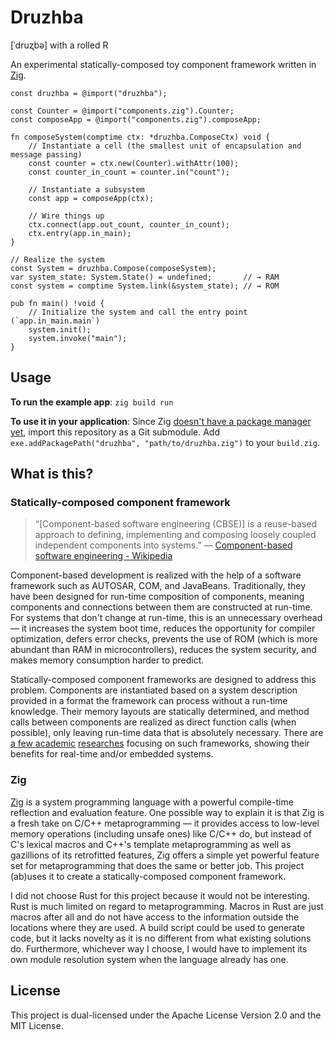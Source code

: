 # Druzhba

[ˈdruʐbə] with a rolled R

An experimental statically-composed toy component framework written in [Zig].

[Zig]: https://github.com/ziglang/zig

```zig
const druzhba = @import("druzhba");

const Counter = @import("components.zig").Counter;
const composeApp = @import("components.zig").composeApp;

fn composeSystem(comptime ctx: *druzhba.ComposeCtx) void {
    // Instantiate a cell (the smallest unit of encapsulation and message passing)
    const counter = ctx.new(Counter).withAttr(100);
    const counter_in_count = counter.in("count");

    // Instantiate a subsystem
    const app = composeApp(ctx);

    // Wire things up
    ctx.connect(app.out_count, counter_in_count);
    ctx.entry(app.in_main);
}

// Realize the system
const System = druzhba.Compose(composeSystem);
var system_state: System.State() = undefined;       // → RAM
const system = comptime System.link(&system_state); // → ROM

pub fn main() !void {
    // Initialize the system and call the entry point (`app.in_main.main`)
    system.init();
    system.invoke("main");
}
```

## Usage

**To run the example app**: `zig build run`

**To use it in your application**: Since Zig [doesn't have a package manager yet], import this repository as a Git submodule. Add `exe.addPackagePath("druzhba", "path/to/druzhba.zig")` to your `build.zig`.

[doesn't have a package manager yet]: https://github.com/ziglang/zig/issues/943

## What is this?

### Statically-composed component framework

> “[Component-based software engineering (CBSE)] is a reuse-based approach to defining, implementing and composing loosely coupled independent components into systems.” — [Component-based software engineering - Wikipedia](https://en.wikipedia.org/wiki/Component-based_software_engineering)

Component-based development is realized with the help of a software framework such as AUTOSAR, COM, and JavaBeans. Traditionally, they have been designed for run-time composition of components, meaning components and connections between them are constructed at run-time. For systems that don't change at run-time, this is an unnecessary overhead — it increases the system boot time, reduces the opportunity for compiler optimization, defers error checks, prevents the use of ROM (which is more abundant than RAM in microcontrollers), reduces the system security, and makes memory consumption harder to predict.

Statically-composed component frameworks are designed to address this problem. Components are instantiated based on a system description provided in a format the framework can process without a run-time knowledge. Their memory layouts are statically determined, and method calls between components are realized as direct function calls (when possible), only leaving run-time data that is absolutely necessary. There are [a few academic] [researches] focusing on such frameworks, showing their benefits for real-time and/or embedded systems.

[a few academic]: https://www.researchgate.net/publication/4141028_Static_composition_of_service-based_real-time_applications
[researches]: https://ieeexplore.ieee.org/abstract/document/4208825/

### Zig

[Zig] is a system programming language with a powerful compile-time reflection and evaluation feature. One possible way to explain it is that Zig is a fresh take on C/C++ metaprogramming — it provides access to low-level memory operations (including unsafe ones) like C/C++ do, but instead of C's lexical macros and C++'s template metaprogramming as well as gazillions of its retrofitted features, Zig offers a simple yet powerful feature set for metaprogramming that does the same or better job. This project (ab)uses it to create a statically-composed component framework.

[Zig]: https://ziglang.org

I did not choose Rust for this project because it would not be interesting. Rust is much limited on regard to metaprogramming. Macros in Rust are just macros after all and do not have access to the information outside the locations where they are used. A build script could be used to generate code, but it lacks novelty as it is no different from what existing solutions do. Furthermore, whichever way I choose, I would have to implement its own module resolution system when the language already has one.

## License

This project is dual-licensed under the Apache License Version 2.0 and the MIT License.
